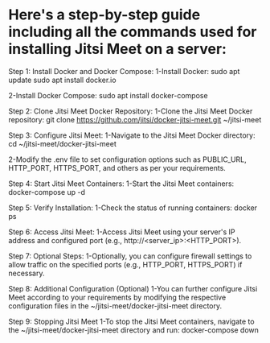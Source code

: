 # Here's a step-by-step guide including all the commands used for installing Jitsi Meet on a server:

Step 1: Install Docker and Docker Compose:
1-Install Docker:
sudo apt update
sudo apt install docker.io

2-Install Docker Compose:
sudo apt install docker-compose

Step 2: Clone Jitsi Meet Docker Repository:
1-Clone the Jitsi Meet Docker repository:
git clone https://github.com/jitsi/docker-jitsi-meet.git ~/jitsi-meet

Step 3: Configure Jitsi Meet:
1-Navigate to the Jitsi Meet Docker directory:
cd ~/jitsi-meet/docker-jitsi-meet

2-Modify the .env file to set configuration options such as PUBLIC_URL, HTTP_PORT, HTTPS_PORT, and others as per your requirements.

Step 4: Start Jitsi Meet Containers:
1-Start the Jitsi Meet containers:
docker-compose up -d

Step 5: Verify Installation:
1-Check the status of running containers:
docker ps

Step 6: Access Jitsi Meet:
1-Access Jitsi Meet using your server's IP address and configured port (e.g., http://<server_ip>:<HTTP_PORT>).


Step 7: Optional Steps:
1-Optionally, you can configure firewall settings to allow traffic on the specified ports (e.g., HTTP_PORT, HTTPS_PORT) if necessary.


Step 8: Additional Configuration (Optional)
1-You can further configure Jitsi Meet according to your requirements by modifying the respective configuration files in the ~/jitsi-meet/docker-jitsi-meet directory.


Step 9: Stopping Jitsi Meet
1-To stop the Jitsi Meet containers, navigate to the ~/jitsi-meet/docker-jitsi-meet directory and run:
docker-compose down



